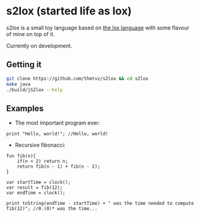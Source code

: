 # s2lox (started life as lox)

s2lox is a small toy language based on [the lox language](https://craftinginterpreters.com) with some 
flavour of mine on top of it.


Currently on development.

## Getting it

```sh
git clone https://github.com/thmtvz/s2lox && cd s2lox
make java
./build/jS2lox --help
```

## Examples

- The most important program ever:
```
print "Hello, world!"; //Hello, world!
```

- Recursive fibonacci:
```
fun fib(n){
	if(n < 2) return n;
	return fib(n - 1) + fib(n - 2);
}

var startTime = clock();
var result = fib(12);
var endTime = clock();

print toString(endTime - startTime) + " was the time needed to compute fib(12)"; //0.(0)* was the time...
```
